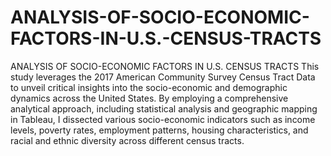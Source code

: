 # ANALYSIS-OF-SOCIO-ECONOMIC-FACTORS-IN-U.S.-CENSUS-TRACTS
ANALYSIS OF SOCIO-ECONOMIC FACTORS IN U.S. CENSUS TRACTS
This study leverages the 2017 American Community Survey Census Tract Data to unveil critical insights into the socio-economic and demographic dynamics across the United States. By employing a comprehensive analytical approach, including statistical analysis and geographic mapping in Tableau, I dissected various socio-economic indicators such as income levels, poverty rates, employment patterns, housing characteristics, and racial and ethnic diversity across different census tracts. 
